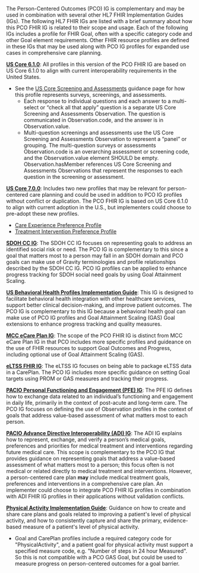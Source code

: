 
The Person-Centered Outcomes (PCO) IG is complementary and may be used in combination with several other HL7 FHIR Implementation Guides (IGs). The following HL7 FHIR IGs are listed with a brief summary about how this PCO FHIR IG is related to their scope and usage. Each of the following IGs includes a profile for FHIR Goal, often with a specific category code and other Goal element requirements. Other FHIR resource profiles are defined in these IGs that may be used along with PCO IG profiles for expanded use cases in comprehensive care planning.

**[US Core 6.1.0](https://hl7.org/fhir/us/core/STU6.1/index.html)**: All profiles in this version of the PCO FHIR IG are based on US Core 6.1.0 to align with current interoperability requirements in the United States.
* See the [US Core Screening and Assessments](https://hl7.org/fhir/us/core/STU6.1/screening-and-assessments.html) guidance page for how this profile represents surveys, screenings, and assessments.
  * Each response to individual questions and each answer to a multi-select or “check all that apply” question is a separate US Core Screening and Assessments Observation. The question is communicated in Observation.code, and the answer is in Observation.value.
  * Multi-question screenings and assessments use the US Core Screening and Assessments Observation to represent a “panel” or grouping. The multi-question surveys or assessments Observation.code is an overarching assessment or screening code, and the Observation.value element SHOULD be empty. Observation.hasMember references US Core Screening and Assessments Observations that represent the responses to each question in the screening or assessment.

**[US Core 7.0.0](https://hl7.org/fhir/us/core/STU7/)**: Includes two new profiles that may be relevant for person-centered care planning and could be used in addition to PCO IG profiles without conflict or duplication. The PCO FHIR IG is based on US Core 6.1.0 to align with current adoption in the U.S., but implementers could choose to pre-adopt these new profiles.
* [Care Experience Preference Profile](https://hl7.org/fhir/us/core/STU7/StructureDefinition-us-core-care-experience-preference.html)
* [Treatment Intervention Preference Profile](https://hl7.org/fhir/us/core/STU7/StructureDefinition-us-core-treatment-intervention-preference.html)

**[SDOH CC IG](https://hl7.org/fhir/us/sdoh-clinicalcare/STU2.2/)**: The SDOH CC IG focuses on representing goals to address an identified social risk or need. The PCO IG is complementary to this since a goal that matters most to a person may fall in an SDOH domain and PCO goals can make use of Gravity terminologies and profile relationships described by the SDOH CC IG. PCO IG profiles can be applied to enhance progress tracking for SDOH social need goals by using Goal Attainment Scaling.

**[US Behavioral Health Profiles Implementation Guide](https://build.fhir.org/ig/HL7/us-behavioral-health-profiles/)**: This IG is designed to facilitate behavioral health integration with other healthcare services, support better clinical decision-making, and improve patient outcomes. The PCO IG is complementary to this IG because a behavioral health goal can make use of PCO IG profiles and Goal Attainment Scaling (GAS) Goal extensions to enhance progress tracking and quality measures.

**[MCC eCare Plan IG](http://hl7.org/fhir/us/mcc/ImplementationGuide/hl7.fhir.us.mcc)**: The scope of the PCO FHIR IG is distinct from MCC eCare Plan IG in that PCO includes more specific profiles and guideance on the use of FHIR resources to support Goal Outcomes and Progress, including optional use of Goal Attainment Scaling (GAS).

**[eLTSS FHIR IG](http://hl7.org/fhir/us/eltss/ImplementationGuide/hl7.fhir.us.eltss)**: The eLTSS IG focuses on being able to package eLTSS data in a CarePlan. The PCO IG includes more specific guidance on setting Goal targets using PROM or GAS measures and tracking their progress. 

**[PACIO Personal Functioning and Engagement (PFE) IG](https://build.fhir.org/ig/HL7/fhir-pacio-pfe/)**: The PFE IG defines how to exchange data related to an individual’s functioning and engagement in daily life, primarily in the context of post-acute and long-term care. The PCO IG focuses on defining the use of Observation profiles in the context of goals that address value-based assessment of what matters most to each person.

**[PACIO Advance Directive Interoperability (ADI) IG](https://build.fhir.org/ig/HL7/fhir-pacio-adi/index.html)**: The ADI IG explains how to represent, exchange, and verify a person’s medical goals, preferences and priorities for medical treatment and interventions regarding future medical care. This scope is complementary to the PCO IG that provides guidance on representing goals that address a value-based assessment of what matters most to a person; this focus often is not medical or related directly to medical treatment and interventions. However, a person-centered care plan **may** include medical treatment goals, preferences and interventions in a comprehensive care plan. An implementer could choose to integrate PCO FHIR IG profiles in combination with ADI FHIR IG profiles in their applications without validation conflicts.

**[Physical Activity Implementation Guide](https://build.fhir.org/ig/HL7/physical-activity/index.html)**: Guidance on how to create and share care plans and goals related to improving a patient's level of physical activity, and how to consistently capture and share the primary, evidence-based measure of a patient's level of physical activity.
* Goal and CarePlan profiles include a required category code for "PhysicalActivity", and a patient goal for physical activity must support a specified measure code, e.g. "Number of steps in 24 hour Measured". So this is not compatible with a PCO GAS Goal, but could be used to measure progress on person-centered outcomes for a goal barrier.
